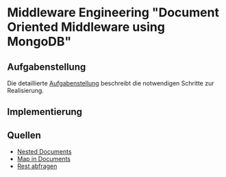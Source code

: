 # Middleware Engineering "Document Oriented Middleware using MongoDB"

## Aufgabenstellung
Die detaillierte [Aufgabenstellung](TASK.md) beschreibt die notwendigen Schritte zur Realisierung.

## Implementierung


## Quellen
* [Nested Documents](https://lankydanblog.com/2017/05/29/embedded-documents-with-spring-data-and-mongodb/)
* [Map in Documents](https://stackoverflow.com/questions/46466562/how-to-save-and-query-dynamic-fields-in-spring-data-mongodb)
* [Rest abfragen](https://spring.io/guides/gs/consuming-rest/)